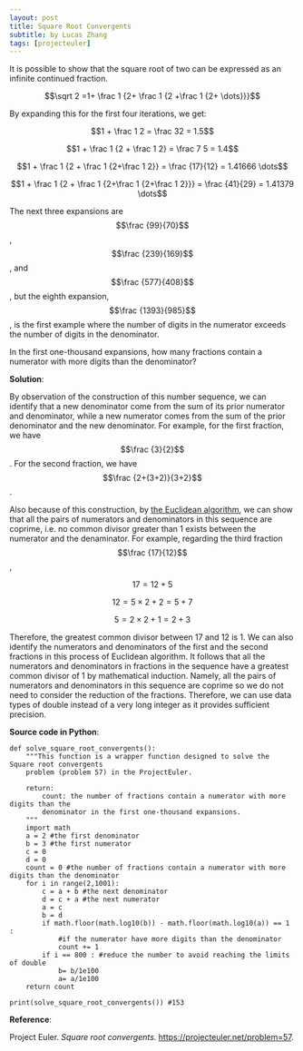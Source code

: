 ```yaml
---
layout: post
title: Square Root Convergents
subtitle: by Lucas Zhang
tags: [projecteuler]
---
```


It is possible to show that the square root of two can be expressed as an infinite continued fraction.

$$\sqrt 2 =1+ \frac 1 {2+ \frac 1 {2 +\frac 1 {2+ \dots}}}$$

By expanding this for the first four iterations, we get:

$$1 + \frac 1 2 = \frac  32 = 1.5$$

$$1 + \frac 1 {2 + \frac 1 2} = \frac 7 5 = 1.4$$

$$1 + \frac 1 {2 + \frac 1 {2+\frac 1 2}} = \frac {17}{12} = 1.41666 \dots$$

$$1 + \frac 1 {2 + \frac 1 {2+\frac 1 {2+\frac 1 2}}} = \frac {41}{29} = 1.41379 \dots$$

The next three expansions are $$\frac {99}{70}$$, $$\frac {239}{169}$$, and $$\frac {577}{408}$$, but the eighth expansion, $$\frac {1393}{985}$$, is the first example where the number of digits in the numerator exceeds the number of digits in the denominator.

In the first one-thousand expansions, how many fractions contain a numerator with more digits than the denominator?

**Solution**: 

By observation of the construction of this number sequence, we can identify that a new denominator come from the sum of its prior numerator and denominator, while a new numerator comes from the sum of the prior denominator and the new denominator. For example, for the first fraction, we have $$\frac {3}{2}$$. For the second fraction, we have $$\frac {2+(3+2)}{3+2}$$.

Also because of this construction, by [the Euclidean algorithm](https://en.wikipedia.org/wiki/Euclidean_algorithm), we can show that all the pairs of numerators and denominators in this sequence are coprime, i.e. no common divisor greater than 1 exists between the numerator and the denaminator. For example, regarding the third fraction $$\frac {17}{12}$$, 

$$17 = 12+5$$

$$12 = 5 \times 2 + 2 = 5 + 7$$

$$5 = 2 \times 2 + 1 = 2+3$$

Therefore, the greatest common divisor between 17 and 12 is 1. We can also identify the numerators and denominators of the first and the second fractions in this process of Euclidean algorithm. It follows that all the numerators and denominators in fractions in the sequence have a greatest common divisor of 1 by mathematical induction. Namely, all the pairs of numerators and denominators in this sequence are coprime so we do not need to consider the reduction of the fractions. Therefore, we can use data types of double instead of a very long integer as it provides sufficient precision. 

**Source code in Python**:

~~~
def solve_square_root_convergents():
    """This function is a wrapper function designed to solve the Square root convergents 
    problem (problem 57) in the ProjectEuler.
    
    return:
        count: the number of fractions contain a numerator with more digits than the 
        denominator in the first one-thousand expansions.
    """
    import math
    a = 2 #the first denominator
    b = 3 #the first numerator
    c = 0
    d = 0
    count = 0 #the number of fractions contain a numerator with more digits than the denominator
    for i in range(2,1001):
        c = a + b #the next denominator
        d = c + a #the next numerator
        a = c
        b = d
        if math.floor(math.log10(b)) - math.floor(math.log10(a)) == 1 :
            #if the numerator have more digits than the denominator
            count += 1
        if i == 800 : #reduce the number to avoid reaching the limits of double
            b= b/1e100
            a= a/1e100
    return count

print(solve_square_root_convergents()) #153
~~~

**Reference**: 

Project Euler. *Square root convergents*. https://projecteuler.net/problem=57.
